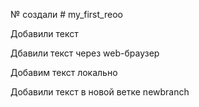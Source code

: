 ﻿№ создали # my_first_reoo

Добавили текст

Дбавили текст через web-браузер

Добавим текст локально

Добавили текст в новой ветке newbranch